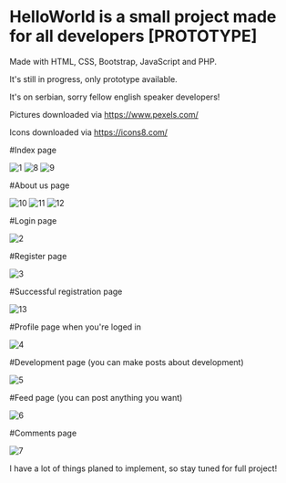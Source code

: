 # HelloWorld is a small project made for all developers [PROTOTYPE]



Made with HTML, CSS, Bootstrap, JavaScript and PHP.

It's still in progress, only prototype available.

It's on serbian, sorry fellow english speaker developers!

Pictures downloaded via https://www.pexels.com/

Icons downloaded via https://icons8.com/

#Index page

![1](https://user-images.githubusercontent.com/72863699/175918676-223ba768-279c-4f44-8001-75e5ade3f32c.png)
![8](https://user-images.githubusercontent.com/72863699/175931382-5a632460-0eb8-4b5c-b06a-3e4a9d2ed258.png)
![9](https://user-images.githubusercontent.com/72863699/175931394-c2f0fc45-cd0d-4629-923a-6cd688c355e1.png)

#About us page

![10](https://user-images.githubusercontent.com/72863699/175931400-25167828-5656-48fa-b596-c92ab1a7d3b9.png)
![11](https://user-images.githubusercontent.com/72863699/175931411-b45b7ee2-2557-4776-8bce-5be6442d27b8.png)
![12](https://user-images.githubusercontent.com/72863699/175931414-a9359a2a-1f55-443f-94af-27e95c6dc1f7.png)

#Login page

![2](https://user-images.githubusercontent.com/72863699/175918684-31bdf3ef-54d4-4806-bb41-5b56d01050b7.png)

#Register page

![3](https://user-images.githubusercontent.com/72863699/175918701-a7aaffec-f14f-420c-9408-6307ab3fe008.png)

#Successful registration page

![13](https://user-images.githubusercontent.com/72863699/175932313-fa26e68b-31bd-4e92-a449-e9ee5a8ebb84.png)

#Profile page when you're loged in

![4](https://user-images.githubusercontent.com/72863699/175918717-4f6360b0-a041-4ed8-80c4-b845e8dbe068.png)

#Development page (you can make posts about development)

![5](https://user-images.githubusercontent.com/72863699/175918727-297edb13-f092-4c5b-acf4-67d44df6a09a.png)

#Feed page (you can post anything you want)

![6](https://user-images.githubusercontent.com/72863699/175918738-47c35545-30ea-429c-bbf0-360f496fe6cf.png)

#Comments page

![7](https://user-images.githubusercontent.com/72863699/175918764-da4feecb-e20b-4e5a-8c65-30a1875f280b.png)


I have a lot of things planed to implement, so stay tuned for full project!
